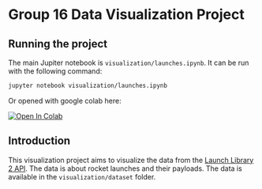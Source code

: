 # Group 16 Data Visualization Project

## Running the project

The main Jupiter notebook is `visualization/launches.ipynb`. It can be run with the following command:

```bash
jupyter notebook visualization/launches.ipynb
```

Or opened with google colab here:

[![Open In Colab](https://colab.research.google.com/assets/colab-badge.svg)](https://colab.research.google.com/github/Victor4X/datavis-project/blob/main/visualization/launches.ipynb)

## Introduction

This visualization project aims to visualize the data from the [Launch Library 2 API](https://thespacedevs.com/llapi). The data is about rocket launches and their payloads. The data is available in the `visualization/dataset` folder.
